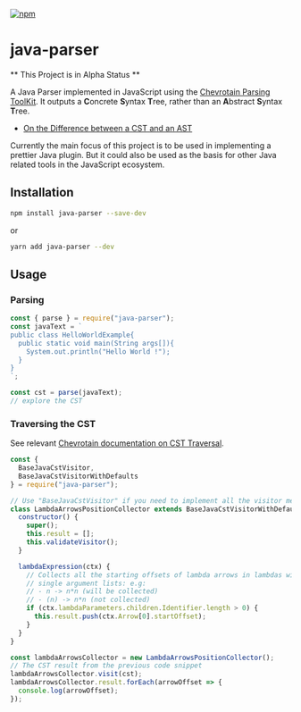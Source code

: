 [![npm](https://img.shields.io/npm/v/java-parser.svg)](https://www.npmjs.com/package/java-parser)

# java-parser

** This Project is in Alpha Status **

A Java Parser implemented in JavaScript using the [Chevrotain Parsing ToolKit](https://github.com/SAP/chevrotain).
It outputs a **C**oncrete **S**yntax **T**ree, rather than an **A**bstract **S**yntax **T**ree.

- [On the Difference between a CST and an AST](https://stackoverflow.com/questions/1888854/what-is-the-difference-between-an-abstract-syntax-tree-and-a-concrete-syntax-tre)

Currently the main focus of this project is to be used in implementing a prettier Java plugin.
But it could also be used as the basis for other Java related tools in the JavaScript ecosystem.

## Installation

```sh
npm install java-parser --save-dev
```

or

```sh
yarn add java-parser --dev
```

## Usage

### Parsing

```javascript
const { parse } = require("java-parser");
const javaText = `
public class HelloWorldExample{
  public static void main(String args[]){
    System.out.println("Hello World !");
  }
}
`;

const cst = parse(javaText);
// explore the CST
```

### Traversing the CST

See relevant [Chevrotain documentation on CST Traversal](http://sap.github.io/chevrotain/docs/guide/concrete_syntax_tree.html#traversing).

```javascript
const {
  BaseJavaCstVisitor,
  BaseJavaCstVisitorWithDefaults
} = require("java-parser");

// Use "BaseJavaCstVisitor" if you need to implement all the visitor methods yourself.
class LambdaArrowsPositionCollector extends BaseJavaCstVisitorWithDefaults {
  constructor() {
    super();
    this.result = [];
    this.validateVisitor();
  }

  lambdaExpression(ctx) {
    // Collects all the starting offsets of lambda arrows in lambdas with short (no parenthesis)
    // single argument lists: e.g:
    // - n -> n*n (will be collected)
    // - (n) -> n*n (not collected)
    if (ctx.lambdaParameters.children.Identifier.length > 0) {
      this.result.push(ctx.Arrow[0].startOffset);
    }
  }
}

const lambdaArrowsCollector = new LambdaArrowsPositionCollector();
// The CST result from the previous code snippet
lambdaArrowsCollector.visit(cst);
lambdaArrowsCollector.result.forEach(arrowOffset => {
  console.log(arrowOffset);
});
```
